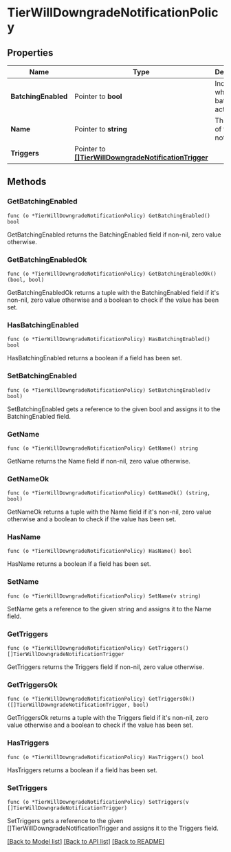 # TierWillDowngradeNotificationPolicy

## Properties

Name | Type | Description | Notes
------------ | ------------- | ------------- | -------------
**BatchingEnabled** | Pointer to **bool** | Indicates whether batching is activated. | [optional] [default to true]
**Name** | Pointer to **string** | The name of the notification. | 
**Triggers** | Pointer to [**[]TierWillDowngradeNotificationTrigger**](TierWillDowngradeNotificationTrigger.md) |  | 

## Methods

### GetBatchingEnabled

`func (o *TierWillDowngradeNotificationPolicy) GetBatchingEnabled() bool`

GetBatchingEnabled returns the BatchingEnabled field if non-nil, zero value otherwise.

### GetBatchingEnabledOk

`func (o *TierWillDowngradeNotificationPolicy) GetBatchingEnabledOk() (bool, bool)`

GetBatchingEnabledOk returns a tuple with the BatchingEnabled field if it's non-nil, zero value otherwise
and a boolean to check if the value has been set.

### HasBatchingEnabled

`func (o *TierWillDowngradeNotificationPolicy) HasBatchingEnabled() bool`

HasBatchingEnabled returns a boolean if a field has been set.

### SetBatchingEnabled

`func (o *TierWillDowngradeNotificationPolicy) SetBatchingEnabled(v bool)`

SetBatchingEnabled gets a reference to the given bool and assigns it to the BatchingEnabled field.

### GetName

`func (o *TierWillDowngradeNotificationPolicy) GetName() string`

GetName returns the Name field if non-nil, zero value otherwise.

### GetNameOk

`func (o *TierWillDowngradeNotificationPolicy) GetNameOk() (string, bool)`

GetNameOk returns a tuple with the Name field if it's non-nil, zero value otherwise
and a boolean to check if the value has been set.

### HasName

`func (o *TierWillDowngradeNotificationPolicy) HasName() bool`

HasName returns a boolean if a field has been set.

### SetName

`func (o *TierWillDowngradeNotificationPolicy) SetName(v string)`

SetName gets a reference to the given string and assigns it to the Name field.

### GetTriggers

`func (o *TierWillDowngradeNotificationPolicy) GetTriggers() []TierWillDowngradeNotificationTrigger`

GetTriggers returns the Triggers field if non-nil, zero value otherwise.

### GetTriggersOk

`func (o *TierWillDowngradeNotificationPolicy) GetTriggersOk() ([]TierWillDowngradeNotificationTrigger, bool)`

GetTriggersOk returns a tuple with the Triggers field if it's non-nil, zero value otherwise
and a boolean to check if the value has been set.

### HasTriggers

`func (o *TierWillDowngradeNotificationPolicy) HasTriggers() bool`

HasTriggers returns a boolean if a field has been set.

### SetTriggers

`func (o *TierWillDowngradeNotificationPolicy) SetTriggers(v []TierWillDowngradeNotificationTrigger)`

SetTriggers gets a reference to the given []TierWillDowngradeNotificationTrigger and assigns it to the Triggers field.


[[Back to Model list]](../README.md#documentation-for-models) [[Back to API list]](../README.md#documentation-for-api-endpoints) [[Back to README]](../README.md)


